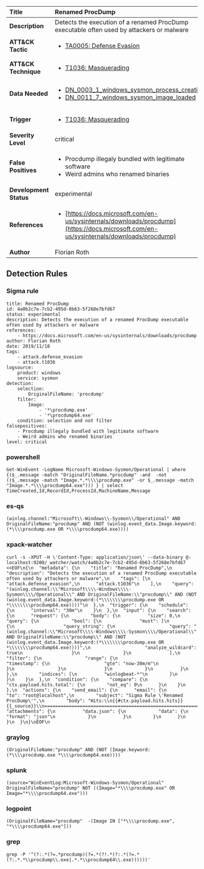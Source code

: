| Title                    | Renamed ProcDump       |
|:-------------------------|:------------------|
| **Description**          | Detects the execution of a renamed ProcDump executable often used by attackers or malware |
| **ATT&amp;CK Tactic**    |  <ul><li>[TA0005: Defense Evasion](https://attack.mitre.org/tactics/TA0005)</li></ul>  |
| **ATT&amp;CK Technique** | <ul><li>[T1036: Masquerading](https://attack.mitre.org/techniques/T1036)</li></ul>  |
| **Data Needed**          | <ul><li>[DN_0003_1_windows_sysmon_process_creation](../Data_Needed/DN_0003_1_windows_sysmon_process_creation.md)</li><li>[DN_0011_7_windows_sysmon_image_loaded](../Data_Needed/DN_0011_7_windows_sysmon_image_loaded.md)</li></ul>  |
| **Trigger**              | <ul><li>[T1036: Masquerading](../Triggers/T1036.md)</li></ul>  |
| **Severity Level**       | critical |
| **False Positives**      | <ul><li>Procdump illegaly bundled with legitimate software</li><li>Weird admins who renamed binaries</li></ul>  |
| **Development Status**   | experimental |
| **References**           | <ul><li>[https://docs.microsoft.com/en-us/sysinternals/downloads/procdump](https://docs.microsoft.com/en-us/sysinternals/downloads/procdump)</li></ul>  |
| **Author**               | Florian Roth |


## Detection Rules

### Sigma rule

```
title: Renamed ProcDump
id: 4a0b2c7e-7cb2-495d-8b63-5f268e7bfd67
status: experimental
description: Detects the execution of a renamed ProcDump executable often used by attackers or malware
references:
    - https://docs.microsoft.com/en-us/sysinternals/downloads/procdump
author: Florian Roth
date: 2019/11/18
tags:
    - attack.defense_evasion
    - attack.t1036
logsource:
    product: windows
    service: sysmon
detection:
    selection:
        OriginalFileName: 'procdump'
    filter:
        Image: 
            - '*\procdump.exe'
            - '*\procdump64.exe'
    condition: selection and not filter
falsepositives:
    - Procdump illegaly bundled with legitimate software
    - Weird admins who renamed binaries
level: critical

```





### powershell
    
```
Get-WinEvent -LogName Microsoft-Windows-Sysmon/Operational | where {($_.message -match "OriginalFileName.*procdump" -and  -not (($_.message -match "Image.*.*\\\\procdump.exe" -or $_.message -match "Image.*.*\\\\procdump64.exe"))) } | select TimeCreated,Id,RecordId,ProcessId,MachineName,Message
```


### es-qs
    
```
(winlog.channel:"Microsoft\\-Windows\\-Sysmon\\/Operational" AND OriginalFileName:"procdump" AND (NOT (winlog.event_data.Image.keyword:(*\\\\procdump.exe OR *\\\\procdump64.exe))))
```


### xpack-watcher
    
```
curl -s -XPUT -H \'Content-Type: application/json\' --data-binary @- localhost:9200/_watcher/watch/4a0b2c7e-7cb2-495d-8b63-5f268e7bfd67 <<EOF\n{\n  "metadata": {\n    "title": "Renamed ProcDump",\n    "description": "Detects the execution of a renamed ProcDump executable often used by attackers or malware",\n    "tags": [\n      "attack.defense_evasion",\n      "attack.t1036"\n    ],\n    "query": "(winlog.channel:\\"Microsoft\\\\-Windows\\\\-Sysmon\\\\/Operational\\" AND OriginalFileName:\\"procdump\\" AND (NOT (winlog.event_data.Image.keyword:(*\\\\\\\\procdump.exe OR *\\\\\\\\procdump64.exe))))"\n  },\n  "trigger": {\n    "schedule": {\n      "interval": "30m"\n    }\n  },\n  "input": {\n    "search": {\n      "request": {\n        "body": {\n          "size": 0,\n          "query": {\n            "bool": {\n              "must": [\n                {\n                  "query_string": {\n                    "query": "(winlog.channel:\\"Microsoft\\\\-Windows\\\\-Sysmon\\\\/Operational\\" AND OriginalFileName:\\"procdump\\" AND (NOT (winlog.event_data.Image.keyword:(*\\\\\\\\procdump.exe OR *\\\\\\\\procdump64.exe))))",\n                    "analyze_wildcard": true\n                  }\n                }\n              ],\n              "filter": {\n                "range": {\n                  "timestamp": {\n                    "gte": "now-30m/m"\n                  }\n                }\n              }\n            }\n          }\n        },\n        "indices": [\n          "winlogbeat-*"\n        ]\n      }\n    }\n  },\n  "condition": {\n    "compare": {\n      "ctx.payload.hits.total": {\n        "not_eq": 0\n      }\n    }\n  },\n  "actions": {\n    "send_email": {\n      "email": {\n        "to": "root@localhost",\n        "subject": "Sigma Rule \'Renamed ProcDump\'",\n        "body": "Hits:\\n{{#ctx.payload.hits.hits}}{{_source}}\\n================================================================================\\n{{/ctx.payload.hits.hits}}",\n        "attachments": {\n          "data.json": {\n            "data": {\n              "format": "json"\n            }\n          }\n        }\n      }\n    }\n  }\n}\nEOF\n
```


### graylog
    
```
(OriginalFileName:"procdump" AND (NOT (Image.keyword:(*\\\\procdump.exe *\\\\procdump64.exe))))
```


### splunk
    
```
(source="WinEventLog:Microsoft-Windows-Sysmon/Operational" OriginalFileName="procdump" NOT ((Image="*\\\\procdump.exe" OR Image="*\\\\procdump64.exe")))
```


### logpoint
    
```
(OriginalFileName="procdump"  -(Image IN ["*\\\\procdump.exe", "*\\\\procdump64.exe"]))
```


### grep
    
```
grep -P '^(?:.*(?=.*procdump)(?=.*(?!.*(?:.*(?=.*(?:.*.*\\procdump\\.exe|.*.*\\procdump64\\.exe))))))'
```



